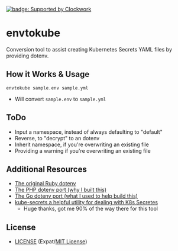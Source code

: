 [![badge: Supported by Clockwork](https://img.shields.io/badge/Supported%20by-Clockwork-ffcc00.svg)](https://www.clockwork.com/)

# envtokube

Conversion tool to assist creating Kubernetes Secrets YAML files by providing dotenv.

## How it Works & Usage

`envtokube sample.env sample.yml`
* Will convert `sample.env` to `sample.yml`


## ToDo

* Input a namespace, instead of always defaulting to "default"
* Reverse, to "decrypt" to an dotenv
* Inherit namespace, if you're overwriting an existing file
* Providing a warning if you're overwriting an existing file

## Additional Resources

* [The original Ruby dotenv](https://github.com/bkeepers/dotenv)
* [The PHP dotenv port (why I built this)](https://github.com/vlucas/phpdotenv)
* [The Go dotenv port (what I used to help build this)](https://github.com/joho/godotenv)
* [kube-secrets a helpful utility for dealing with K8s Secretes](https://github.com/jengo/kube-secrets)
  * Huge thanks, got me 90% of the way there for this tool

## License

- [LICENSE](LICENSE) (Expat/[MIT License][MIT])

[MIT]: http://www.opensource.org/licenses/MIT "The MIT License (MIT)"